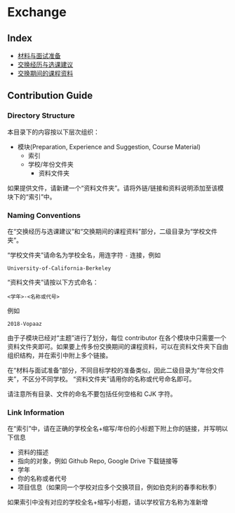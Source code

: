 # Exchange

## Index

- [材料与面试准备](Preparation/index.md)
- [交换经历与选课建议](Experience-and-Suggestion/index.md)
- [交换期间的课程资料](Course-Material/index.md)

## Contribution Guide

### Directory Structure

本目录下的内容按以下层次组织：

- 模块(Preparation, Experience and Suggestion, Course Material)
    - 索引
    - 学校/年份文件夹
        - 资料文件夹

如果提供文件，请新建一个“资料文件夹”。请将外链/链接和资料说明添加至该模块下的“索引”中。

### Naming Conventions

在“交换经历与选课建议”和“交换期间的课程资料”部分，二级目录为“学校文件夹”。

“学校文件夹”请命名为学校全名，用连字符 `-` 连接，例如

```
University-of-California-Berkeley
```

“资料文件夹”请按以下方式命名：

```
<学年>-<名称或代号>
```

例如

```
2018-Vopaaz
```

由于子模块已经对“主题”进行了划分，每位 contributor 在各个模块中只需要一个资料文件夹即可。如果要上传多份交换期间的课程资料，可以在资料文件夹下自由组织结构，并在索引中附上多个链接。

在“材料与面试准备”部分，不同目标学校的准备类似，因此二级目录为“年份文件夹”，不区分不同学校。
“资料文件夹”请用你的名称或代号命名即可。

请注意所有目录、文件的命名不要包括任何空格和 CJK 字符。

### Link Information

在“索引”中，请在正确的学校全名+缩写/年份的小标题下附上你的链接，并写明以下信息

- 资料的描述
- 指向的对象，例如 Github Repo, Google Drive 下载链接等
- 学年
- 你的名称或者代号
- 项目信息（如果同一个学校对应多个交换项目，例如伯克利的春季和秋季）

如果索引中没有对应的学校全名+缩写小标题，请以学校官方名称为准新增

